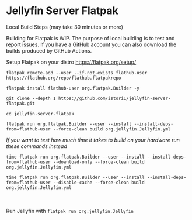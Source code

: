 # Jellyfin Server Flatpak

Local Build Steps (may take 30 minutes or more)

Building for Flatpak is WIP. The purpose of local building is to test and report issues. If you have a GitHub account you can also download the builds produced by GitHub Actions.

Setup Flatpak on your distro https://flatpak.org/setup/

`flatpak remote-add --user --if-not-exists flathub-user https://flathub.org/repo/flathub.flatpakrepo`

`flatpak install flathub-user org.flatpak.Builder -y`

`git clone --depth 1 https://github.com/istori1/jellyfin-server-flatpak.git`

`cd jellyfin-server-flatpak`

`flatpak run org.flatpak.Builder --user --install --install-deps-from=flathub-user --force-clean build org.jellyfin.Jellyfin.yml`

*If you want to test how much time it takes to build on your hardware run these commands instead*

`time flatpak run org.flatpak.Builder --user --install --install-deps-from=flathub-user --download-only --force-clean build org.jellyfin.Jellyfin.yml`

`time flatpak run org.flatpak.Builder --user --install --install-deps-from=flathub-user --disable-cache --force-clean build org.jellyfin.Jellyfin.yml`

<br><br>Run Jellyfin with `flatpak run org.jellyfin.Jellyfin`
